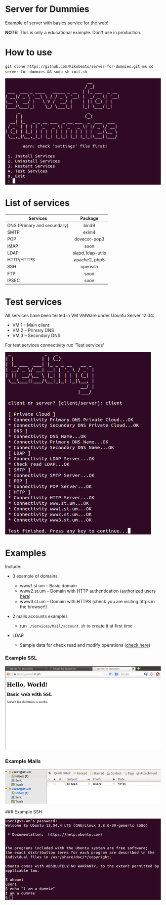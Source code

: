 # Server for Dummies

Example of server with basics service for the web!

**NOTE:** This is only a educational example. Don't use in production.

# How to use

`git clone https://github.com/Kikobeats/server-for-dummies.git && cd server-for-dummies && sudo sh init.sh`

![image](https://raw.githubusercontent.com/Kikobeats/server-for-dummies/master/doc/examples/main.png)

# List of services

| Services                     | Package                |
| -----------------------------|:----------------------:|
| DNS (Primary and secundary)  | bind9
| SMTP							           | exim4
| POP							             | dovecot-pop3
| IMAP							           | soon
| LDAP							           | slapd, ldap-utils
| HTTP/HTTPS					         | apache2, php5
| SSH							             | openssh
| FTP							             | soon
| IPSEC							           | soon
	
# Test services

All services have been tested in VM VMWare under Ubuntu Server 12.04:

* VM 1 – Main client
* VM 2 – Primary DNS
* VM 3 – Secondary DNS

For test services connectivity run 'Test services'

![image](https://raw.githubusercontent.com/Kikobeats/server-for-dummies/master/doc/examples/testing.png)


# Examples

Include:

* 3 example of domains
	* www1.st.um – Basic domain
	* www2.st.um – Domain with HTTP authentication ([authorized users here](https://github.com/Kikobeats/server-for-dummies/blob/master/Services/HTTP/groups))
	* www3.st.um – Domain with HTTPS (check you are visiting https in the browser!)
	
* 2 mails accounts examples
	* run `./Services/Mail/account.sh` to create it at first time 
	
* LDAP 
	* Sample data for check read and modify operations ([check here](https://github.com/Kikobeats/server-for-dummies/tree/master/Services/LDAP))	 
	

### Example SSL 

![image](https://raw.githubusercontent.com/Kikobeats/server-for-dummies/master/doc/examples/https.png)

### Example Mails 

![image](https://raw.githubusercontent.com/Kikobeats/server-for-dummies/master/doc/examples/mail.png)

### Example SSH

![image](https://raw.githubusercontent.com/Kikobeats/server-for-dummies/master/doc/examples/ssh.png)




